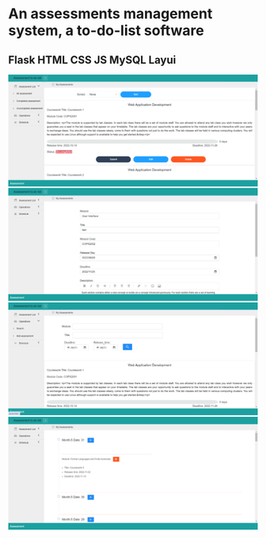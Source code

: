 # An assessments management system, a to-do-list software

## Flask HTML CSS JS MySQL Layui
  
![img](https://github.com/WU-HAOTIAN34/To-Do-List-Software/blob/main/demo/2024-05-14_231739.png)
![img](https://github.com/WU-HAOTIAN34/To-Do-List-Software/blob/main/demo/2024-05-14_231815.png)
![img](https://github.com/WU-HAOTIAN34/To-Do-List-Software/blob/main/demo/2024-05-14_231851.png)
![img](https://github.com/WU-HAOTIAN34/To-Do-List-Software/blob/main/demo/2024-05-14_231911.png)
